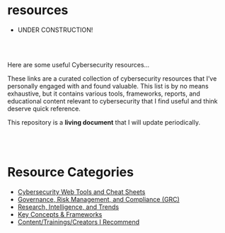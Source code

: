 # resources
- UNDER CONSTRUCTION!

<br>
<br>

Here are some useful Cybersecurity resources...

These links are a curated collection of cybersecurity resources that I’ve personally engaged with and found valuable. This list is by no means exhaustive, but it contains various tools, frameworks, reports, and educational content relevant to cybersecurity that I find useful and think deserve quick reference.

This repository is a **living document** that I will update periodically.

<br>
<br>

# Resource Categories

- [Cybersecurity Web Tools and Cheat Sheets](Tools.md)
- [Governance, Risk Management, and Compliance (GRC)](GRC.md)
- [Research, Intelligence, and Trends](Security_Intelligence.md)
- [Key Concepts & Frameworks](Concepts&Frameworks.md)
- [Content/Trainings/Creators I Recommend](Cyber_Media.md)

<!-- possibly will add a an apps list (ie. Recognized Packet Sniffers: tcpdump, WireShark, TShark...) but I need to get more familiar with industry standards -->

